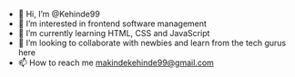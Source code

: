 - 👋 Hi, I’m @Kehinde99
- 👀 I’m interested in frontend software management 
- 🌱 I’m currently learning HTML, CSS and JavaScript 
- 💞️ I’m looking to collaborate with newbies and learn from the tech gurus here 
- 📫 How to reach me makindekehinde99@gmail.com

<!---
Kehinde99/Kehinde99 is a ✨ special ✨ repository because its `README.md` (this file) appears on your GitHub profile.
You can click the Preview link to take a look at your changes.
--->
